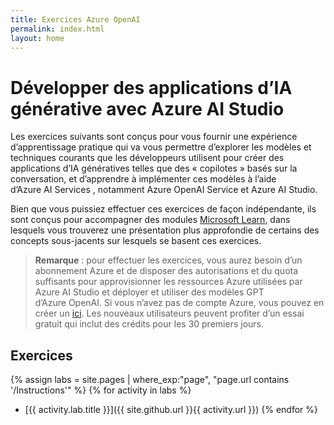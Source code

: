 ```yaml
---
title: Exercices Azure OpenAI
permalink: index.html
layout: home
---
```


# Développer des applications d’IA générative avec Azure AI Studio

Les exercices suivants sont conçus pour vous fournir une expérience d’apprentissage pratique qui va vous permettre d’explorer les modèles et techniques courants que les développeurs utilisent pour créer des applications d’IA génératives telles que des « copilotes » basés sur la conversation, et d’apprendre à implémenter ces modèles à l’aide d’Azure AI Services , notamment Azure OpenAI Service et Azure AI Studio.

Bien que vous puissiez effectuer ces exercices de façon indépendante, ils sont conçus pour accompagner des modules [Microsoft Learn](https://learn.microsoft.com/training/paths/create-custom-copilots-ai-studio/), dans lesquels vous trouverez une présentation plus approfondie de certains des concepts sous-jacents sur lesquels se basent ces exercices.

> **Remarque** : pour effectuer les exercices, vous aurez besoin d’un abonnement Azure et de disposer des autorisations et du quota suffisants pour approvisionner les ressources Azure utilisées par Azure AI Studio et déployer et utiliser des modèles GPT d’Azure OpenAI. Si vous n’avez pas de compte Azure, vous pouvez en créer un [ici](https://azure.microsoft.com/free). Les nouveaux utilisateurs peuvent profiter d’un essai gratuit qui inclut des crédits pour les 30 premiers jours.

## Exercices

{% assign labs = site.pages | where_exp:"page", "page.url contains '/Instructions'" %} {% for activity in labs  %}
- [{{ activity.lab.title }}]({{ site.github.url }}{{ activity.url }}) {% endfor %}